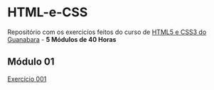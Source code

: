 # HTML-e-CSS
 Repositório com os exercicíos feitos do curso de [HTML5 e CSS3 do Guanabara](https://www.youtube.com/playlist?list=PLHz_AreHm4dkZ9-atkcmcBaMZdmLHft8n) - **5 Módulos de 40 Horas**
 ## Módulo 01
 <a href="https://gabryel-barboza.github.io/HTML-e-CSS/Curso/modulo-01/ex001/">Exercício 001</a>
